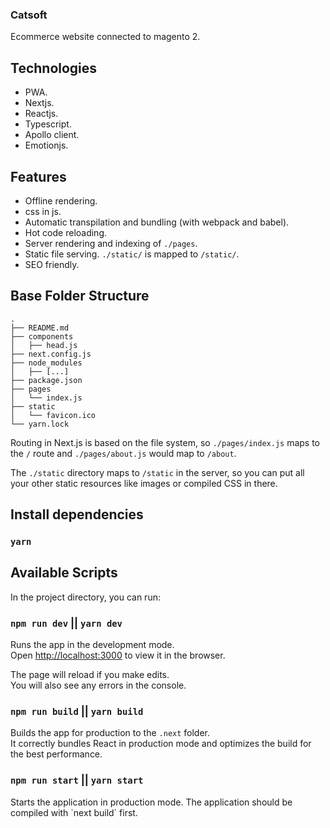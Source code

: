 ### Catsoft
Ecommerce website connected to magento 2.

## Technologies
  - PWA.
  - Nextjs.
  - Reactjs.
  - Typescript. 
  - Apollo client.
  - Emotionjs.

## Features
  - Offline rendering.
  - css in js.
  - Automatic transpilation and bundling (with webpack and babel).
  - Hot code reloading.
  - Server rendering and indexing of `./pages`.
  - Static file serving. `./static/` is mapped to `/static/`.
  - SEO friendly.

## Base Folder Structure

```
.
├── README.md
├── components
│   ├── head.js
├── next.config.js
├── node_modules
│   ├── [...]
├── package.json
├── pages
│   └── index.js
├── static
│   └── favicon.ico
└── yarn.lock
```

Routing in Next.js is based on the file system, so `./pages/index.js` maps to the `/` route and
`./pages/about.js` would map to `/about`.

The `./static` directory maps to `/static` in the server, so you can put all your
other static resources like images or compiled CSS in there.

## Install dependencies
### `yarn`

## Available Scripts

In the project directory, you can run:

### `npm run dev` || `yarn dev`

Runs the app in the development mode.<br>
Open [http://localhost:3000](http://localhost:3000) to view it in the browser.

The page will reload if you make edits.<br>
You will also see any errors in the console.

### `npm run build` || `yarn build`

Builds the app for production to the `.next` folder.<br>
It correctly bundles React in production mode and optimizes the build for the best performance.

### `npm run start` || `yarn start`

Starts the application in production mode.
The application should be compiled with \`next build\` first.
